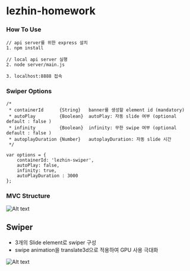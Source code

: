 # lezhin-homework

### How To Use
```
// api server를 위한 express 설치
1. npm install

// local api server 실행
2. node server/main.js

3. localhost:8888 접속
```

### Swiper Options
```
/*
 * containerId      {String}   banner를 생성할 element id (mandatory)
 * autoPlay         {Boolean}  autoPlay: 자동 slide 여부 (optional default : false )
 * infinity         {Boolean}  infinity: 무한 swipe 여부 (optional default : false )
 * autoplayDuration {Number}   autoplayDuration: 자동 slide 시간
 */
 
var options = {
    containerId: 'lezhin-swiper',
    autoPlay: false,
    infinity: true,
    autoPlayDuration : 3000
};
```

### MVC Structure
![Alt text](https://lh3.googleusercontent.com/g1qFMXRxnUCLswCLQTmz68jTkCNt1evB1Uh-FXLU5QyPMHsF_u0P7CS_kM0RzReRCGHij2vx81WCzS3cydNHP0CmewhgG7JF1VJkxQQZm92K1jorEqFkRXgjiOy8Ur3LXkxu3tERf8jmj2O6COAY6ppEeBVOGuPYp1-UudQCll83hGwlBMDvUCQBmmW8MyMFde7vbE3024s4ipv49kS-0TP5a5Oz1nkMQY5TfnSyR5IPq4Dt3McCfiuFNUxOrVewhGwvMzbMzgQ9LrxzBKWpVN483Awivhhaa-3LXfn2pFhoSKV2AuSf1DFutwWIxc9CJxI35ftJ0m9KJb_U0U_FbfJMaHStJjc08-Pz8iEVRSQ-ma03RVufgcqRYr-d5ZDVouFQaqzcOnBP3dpLxBSNXvSPASTHhRiTPhlA9-jCamSg3uNYxheOzPeI7i-AcynjtR9rlD3wer04NkFb492ZwKhpQtE7tYdU78Mvq1LEI7b1tmDbc8LcXzhiZiTpeQAGT22J7XCEeBjvvNhtVT460nGmlc43kmmOymcKdfEdPiYh3NUxzukImaLO4YCuDXiWM_A5SEtWHwOILJhGQVw3bYLRN_syChrHqi9jhS9PidmwZXh3xNAH9dPT=w781-h465-no "MVC")

## Swiper

* 3개의 Slide element로 swiper 구성
* swipe animation을 translate3d으로 적용하여 GPU 사용 극대화

![Alt text](https://lh3.googleusercontent.com/mgl8pSRO5kaff6ZmWPyI-on88pcicNjsbqX9ovnjzhO9RrpAuZcD5uMKSfrs_f0r9-2wISWB7CmAKLlYzTNvGQWkYvh0P8BXOd_AN52oqbx3m5pT3yHg0JxvvW0hKFjtTLcxJR-6IwprHnQ8n4BeM6pj9NMKD3X1u61EdJhnNhlTPFoih29QFXD6KF3XRwanvL7B9hxqR1Ppp73tNtDx4_ndub7u5rFY_-Xa0bmgfaMGWncOrg3IfQexcozUljUW3zSC9YK9W7YvxMULNRoiX885Meeshs2wgRisBzDkHFsYFuOMy0zBugWusxnKfewRVemQW_dXOMp_e12APFAETBvKT7YA9gElfE-ye60CtC_4gyySdnezNSGJuMoQQYYtUAchgm5PMPjgyOJRBk_uRdfCpwUJk9tLx77NTqKJaMuf6DJgR1MyuoNgQKFhDN_ULC0VVLULQOiJvOW5aNWk_myntscNw7IXFm8HCJ3WgO0QqDdV25gdsU_FO8xBV6OnYCTxVFe0dMXyPf3V6-239yxGkE4_N4hTjr9PX58Rq4mXPwBTjAOoCPS5VoB7ICh0_pmrIOsqVbw6clFhemMqql0x_VTlmYYmo3LMVROAqYyDTgstZy10=w1392-h782-no "Swiper")
